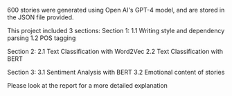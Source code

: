 600 stories were generated using Open AI's GPT-4 model, and are stored in the JSON file provided.

This project included 3 sections:
  Section 1:
    1.1 Writing style and dependency parsing
    1.2 POS tagging

  Section 2:
    2.1 Text Classification with Word2Vec
    2.2 Text Classification with BERT

  Section 3:
    3.1 Sentiment Analysis with BERT
    3.2 Emotional content of stories

Please look at the report for a more detailed explanation
